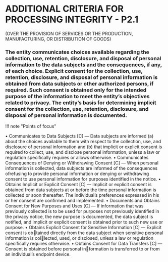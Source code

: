 # ADDITIONAL CRITERIA FOR PROCESSING INTEGRITY  - P2.1
(OVER THE PROVISION OF SERVICES OR THE PRODUCTION, MANUFACTURING, OR DISTRIBUTION OF GOODS)

### The entity communicates choices available regarding the collection, use, retention, disclosure, and disposal of personal information to the data subjects and the consequences, if any, of each choice. Explicit consent for the collection, use, retention, disclosure, and disposal of personal information is obtained from data subjects or other authorized persons, if required. Such consent is obtained only for the intended purpose of the information to meet the entity’s objectives related to privacy. The entity’s basis for determining implicit consent for the collection, use, retention, disclosure, and disposal of personal information is documented.

!!! note "Points of focus"

• Communicates to Data Subjects [C] — Data subjects are informed (a) about the choices available to them with respect to the collection, use, and disclosure of personal information and (b) that implicit or explicit consent is required to collect, use, and disclose personal information, unless a law or regulation specifically requires or allows otherwise.
• Communicates Consequences of Denying or Withdrawing Consent [C] — When personal information is collected, data subjects are informed of the consequences ofrefusing to provide personal information or denying or withdrawing consent to use personal information for purposes identified in the notice.
• Obtains Implicit or Explicit Consent [C] — Implicit or explicit consent is obtained 
from data subjects at or before the time personal information is collected or soon 
thereafter. The individual’s preferences expressed in his or her consent are confirmed and implemented.
• Documents and Obtains Consent for New Purposes and Uses [C] — If information 
that was previously collected is to be used for purposes not previously identified in 
the privacy notice, the new purpose is documented, the data subject is notified, and 
implicit or explicit consent is obtained prior to such new use or purpose.
• Obtains Explicit Consent for Sensitive Information [C] — Explicit consent is obtained directly from the data subject when sensitive personal information is collected, used, or disclosed, unless a law or regulation specifically requires otherwise.
• Obtains Consent for Data Transfers [C] — Consent is obtained before personal information is transferred to or from an individual’s endpoint device. 
